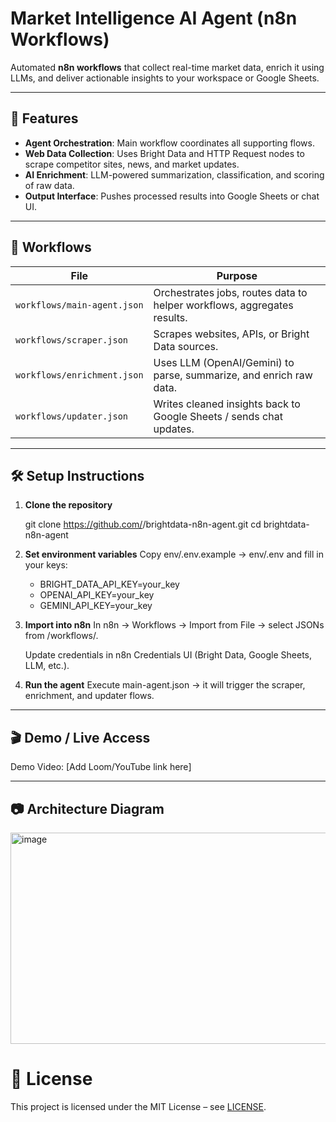 # Market Intelligence AI Agent (n8n Workflows)

Automated **n8n workflows** that collect real-time market data, enrich it using LLMs, and deliver actionable insights to your workspace or Google Sheets.

---

## 🚀 Features
- **Agent Orchestration**: Main workflow coordinates all supporting flows.  
- **Web Data Collection**: Uses Bright Data and HTTP Request nodes to scrape competitor sites, news, and market updates.  
- **AI Enrichment**: LLM-powered summarization, classification, and scoring of raw data.  
- **Output Interface**: Pushes processed results into Google Sheets or chat UI.  

---

## 🧩 Workflows

| File                  | Purpose |
|-----------------------|---------|
| `workflows/main-agent.json`   | Orchestrates jobs, routes data to helper workflows, aggregates results. |
| `workflows/scraper.json`      | Scrapes websites, APIs, or Bright Data sources. |
| `workflows/enrichment.json`   | Uses LLM (OpenAI/Gemini) to parse, summarize, and enrich raw data. |
| `workflows/updater.json`      | Writes cleaned insights back to Google Sheets / sends chat updates. |

---

## 🛠️ Setup Instructions

1. **Clone the repository**

   git clone https://github.com/<your-username>/brightdata-n8n-agent.git
   cd brightdata-n8n-agent

2. **Set environment variables**
   Copy env/.env.example → env/.env and fill in your keys:

   - BRIGHT_DATA_API_KEY=your_key
   - OPENAI_API_KEY=your_key
   - GEMINI_API_KEY=your_key


3. **Import into n8n**
   In n8n → Workflows → Import from File → select JSONs from /workflows/.

   Update credentials in n8n Credentials UI (Bright Data, Google Sheets, LLM, etc.).

5. **Run the agent**
   Execute main-agent.json → it will trigger the scraper, enrichment, and updater flows.

---


## 🎬 Demo / Live Access

Demo Video: [Add Loom/YouTube link here]

---

## 📷 Architecture Diagram

<img width="808" height="338" alt="image" src="https://github.com/user-attachments/assets/8cf60994-0330-4a09-bbd4-0507e928ed43" />


# 🧾 License

This project is licensed under the MIT License – see [LICENSE](LICENSE).
